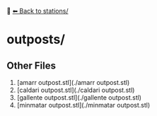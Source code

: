 📁 [⬅ Back to stations/](../README.md)

# outposts/


## Other Files
1. [amarr outpost.stl](./amarr outpost.stl)
2. [caldari outpost.stl](./caldari outpost.stl)
3. [gallente outpost.stl](./gallente outpost.stl)
4. [minmatar outpost.stl](./minmatar outpost.stl)